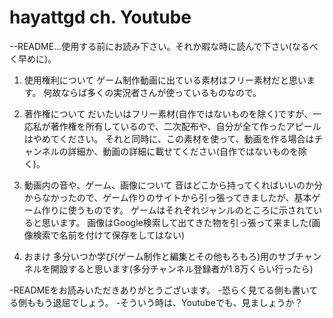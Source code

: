 # hayattgd ch. Youtube

--README...使用する前にお読み下さい。それか暇な時に読んで下さい(なるべく早めに)。

1. 使用権利について
ゲーム制作動画に出ている素材はフリー素材だと思います。
何故ならば多くの実況者さんが使っているものなので。

2. 著作権について
だいたいはフリー素材(自作ではないものを除く)ですが、一応私が著作権を所有しているので、二次配布や、自分が全て作ったアピールはやめてください。
それと同時に、この素材を使って、動画を作る場合はチャンネルの詳細か、動画の詳細に載せてください(自作ではないものを除く)。

3. 動画内の音や、ゲーム、画像について
音はどこから持ってくればいいのか分からなかったので、ゲーム作りのサイトから引っ張ってきましたが、基本ゲーム作りに使うものです。
ゲームはそれぞれジャンルのところに示されていると思います。
画像はGoogle検索して出てきた物を引っ張って来ました(画像検索で名前を付けて保存をしてはない)

4. おまけ
多分いつか学び(ゲーム制作と編集とその他もろもろ)用のサブチャンネルを開設すると思います(多分チャンネル登録者が1.8万くらい行ったら)

-READMEをお読みいただきありがとうございます。
-恐らく見てる側も書いてる側ももう退屈でしょう。
-そういう時は、Youtubeでも、見ましょうか？
